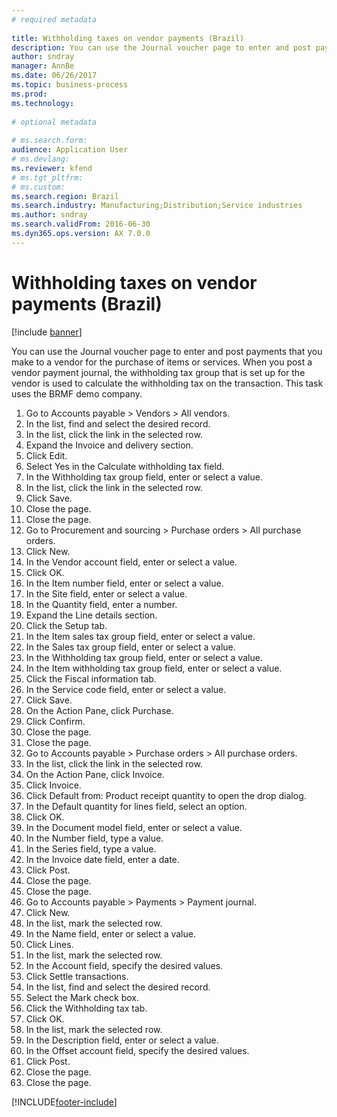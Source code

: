 ```yaml
--- 
# required metadata 
 
title: Withholding taxes on vendor payments (Brazil)
description: You can use the Journal voucher page to enter and post payments that you make to a vendor for the purchase of items or services. 
author: sndray
manager: AnnBe 
ms.date: 06/26/2017
ms.topic: business-process 
ms.prod:  
ms.technology:  
 
# optional metadata 
 
# ms.search.form:   
audience: Application User 
# ms.devlang:  
ms.reviewer: kfend
# ms.tgt_pltfrm:  
# ms.custom:  
ms.search.region: Brazil
ms.search.industry: Manufacturing;Distribution;Service industries
ms.author: sndray
ms.search.validFrom: 2016-06-30 
ms.dyn365.ops.version: AX 7.0.0 
---
```

# Withholding taxes on vendor payments (Brazil)

[!include [banner](../../includes/banner.md)]

You can use the Journal voucher page to enter and post payments that you make to a vendor for the purchase of items or services. When you post a vendor payment journal, the withholding tax group that is set up for the vendor is used to calculate the withholding tax on the transaction. This task uses the BRMF demo company.

1. Go to Accounts payable > Vendors > All vendors.
2. In the list, find and select the desired record.
3. In the list, click the link in the selected row.
4. Expand the Invoice and delivery section.
5. Click Edit.
6. Select Yes in the Calculate withholding tax field.
7. In the Withholding tax group field, enter or select a value.
8. In the list, click the link in the selected row.
9. Click Save.
10. Close the page.
11. Close the page.
12. Go to Procurement and sourcing > Purchase orders > All purchase orders.
13. Click New.
14. In the Vendor account field, enter or select a value.
15. Click OK.
16. In the Item number field, enter or select a value.
17. In the Site field, enter or select a value.
18. In the Quantity field, enter a number.
19. Expand the Line details section.
20. Click the Setup tab.
21. In the Item sales tax group field, enter or select a value.
22. In the Sales tax group field, enter or select a value.
23. In the Withholding tax group field, enter or select a value.
24. In the Item withholding tax group field, enter or select a value.
25. Click the Fiscal information tab.
26. In the Service code field, enter or select a value.
27. Click Save.
28. On the Action Pane, click Purchase.
29. Click Confirm.
30. Close the page.
31. Close the page.
32. Go to Accounts payable > Purchase orders > All purchase orders.
33. In the list, click the link in the selected row.
34. On the Action Pane, click Invoice.
35. Click Invoice.
36. Click Default from: Product receipt quantity to open the drop dialog.
37. In the Default quantity for lines field, select an option.
38. Click OK.
39. In the Document model field, enter or select a value.
40. In the Number field, type a value.
41. In the Series field, type a value.
42. In the Invoice date field, enter a date.
43. Click Post.
44. Close the page.
45. Close the page.
46. Go to Accounts payable > Payments > Payment journal.
47. Click New.
48. In the list, mark the selected row.
49. In the Name field, enter or select a value.
50. Click Lines.
51. In the list, mark the selected row.
52. In the Account field, specify the desired values.
53. Click Settle transactions.
54. In the list, find and select the desired record.
55. Select the Mark check box.
56. Click the Withholding tax tab.
57. Click OK.
58. In the list, mark the selected row.
59. In the Description field, enter or select a value.
60. In the Offset account field, specify the desired values.
61. Click Post.
62. Close the page.
63. Close the page.



[!INCLUDE[footer-include](../../../includes/footer-banner.md)]
